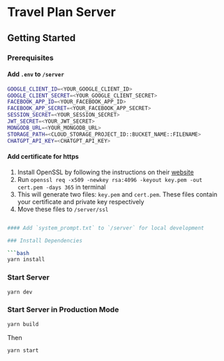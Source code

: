 # Travel Plan Server

## Getting Started

### Prerequisites

#### Add `.env` to `/server`

```bash
GOOGLE_CLIENT_ID=<YOUR_GOOGLE_CLIENT_ID>
GOOGLE_CLIENT_SECRET=<YOUR_GOOGLE_CLIENT_SECRET>
FACEBOOK_APP_ID=<YOUR_FACEBOOK_APP_ID>
FACEBOOK_APP_SECRET=<YOUR_FACEBOOK_APP_SECRET>
SESSION_SECRET=<YOUR_SESSION_SECRET>
JWT_SECRET=<YOUR_JWT_SECRET>
MONGODB_URL=<YOUR_MONGODB_URL>
STORAGE_PATH=<CLOUD_STORAGE_PROJECT_ID::BUCKET_NAME::FILENAME>
CHATGPT_API_KEY=<CHATGPT_API_KEY>
```

#### Add certificate for https

1. Install OpenSSL by following the instructions on their [website](https://www.openssl.org/)
2. Run `openssl req -x509 -newkey rsa:4096 -keyout key.pem -out cert.pem -days 365` in terminal
3. This will generate two files: `key.pem` and `cert.pem`. These files contain your certificate and private key respectively
4. Move these files to `/server/ssl`

```bash

#### Add `system_prompt.txt` to `/server` for local development

### Install Dependencies

```bash
yarn install
```

### Start Server

```bash
yarn dev
```

### Start Server in Production Mode

```bash
yarn build
```

Then

```bash
yarn start
```
